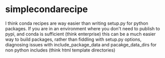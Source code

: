 # simplecondarecipe

I think conda recipes are way easier than writing setup.py for python packages.  If you are in an environment where you don't need to publish to pypi, and conda is sufficient (think enterprise) this can be a much easier way to build packages, rather than fiddling with setup.py options, diagnosing issues with include_package_data and pacakge_data_dirs for non python includes (think html template directories)


